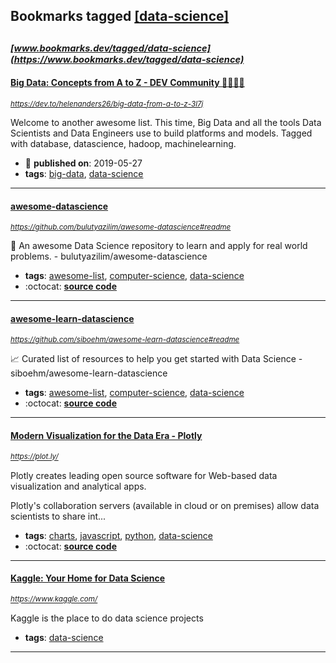 ## Bookmarks tagged [[data-science]](https://www.bookmarks.dev?q=[data-science])

_<sup><sup>[www.bookmarks.dev/tagged/data-science](https://www.bookmarks.dev/tagged/data-science)</sup></sup>_
---
#### [Big Data: Concepts from A to Z - DEV Community 👩‍💻👨‍💻](https://dev.to/helenanders26/big-data-from-a-to-z-3l7j)
_<sup>https://dev.to/helenanders26/big-data-from-a-to-z-3l7j</sup>_

Welcome to another awesome list. This time, Big Data and all the tools Data Scientists and Data Engineers use to build platforms and models. Tagged with database, datascience, hadoop, machinelearning.
* :calendar: **published on**: 2019-05-27
* **tags**: [big-data](../tagged/big-data.md), [data-science](../tagged/data-science.md)
---
#### [awesome-datascience](https://github.com/bulutyazilim/awesome-datascience#readme)
_<sup>https://github.com/bulutyazilim/awesome-datascience#readme</sup>_

:memo: An awesome Data Science repository to learn and apply for real world problems. - bulutyazilim/awesome-datascience
* **tags**: [awesome-list](../tagged/awesome-list.md), [computer-science](../tagged/computer-science.md), [data-science](../tagged/data-science.md)
* :octocat: **[source code](https://github.com/bulutyazilim/awesome-datascience#readme)**
---
#### [awesome-learn-datascience](https://github.com/siboehm/awesome-learn-datascience#readme)
_<sup>https://github.com/siboehm/awesome-learn-datascience#readme</sup>_

:chart_with_upwards_trend: Curated list of resources to help you get started with Data Science - siboehm/awesome-learn-datascience
* **tags**: [awesome-list](../tagged/awesome-list.md), [computer-science](../tagged/computer-science.md), [data-science](../tagged/data-science.md)
* :octocat: **[source code](https://github.com/siboehm/awesome-learn-datascience#readme)**
---
#### [Modern Visualization for the Data Era - Plotly](https://plot.ly/)
_<sup>https://plot.ly/</sup>_

Plotly creates leading open source software for Web-based data visualization and analytical apps.

Plotly's collaboration servers (available in cloud or on premises) allow data scientists to share int...
* **tags**: [charts](../tagged/charts.md), [javascript](../tagged/javascript.md), [python](../tagged/python.md), [data-science](../tagged/data-science.md)
* :octocat: **[source code](https://github.com/plotly/plotly.js/)**
---
#### [Kaggle: Your Home for Data Science](https://www.kaggle.com/)
_<sup>https://www.kaggle.com/</sup>_

Kaggle is the place to do data science projects
* **tags**: [data-science](../tagged/data-science.md)
---
